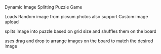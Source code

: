 Dynamic Image Splitting Puzzle Game

Loads Random image from picsum photos
also support Custom image upload

splits image into puzzle based on grid size and shuffles them on the board 

uses drag and drop to arrange images on the board to match the desired image